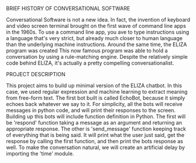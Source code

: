 BRIEF HISTORY OF CONVERSATIONAL SOFTWARE

Conversational Software is not a new idea. In fact, the invention of keyboard and video screen terminal brought on the first wave of command line apps in the 1960s. To use a command line app, you ave to type instructions using a language that's very strict, but already much closer to human language than the underlying machine instructions. Around the same time, the ELIZA program was created This now famous program was able to hold a conversation by using a rule-matching engine. Despite the relatively simple code behind ELIZA, it's actually a pretty compelling conversationalist. 

PROJECT DESCRIPTION

This project aims to build up minimal version of the ELIZA chatbot. In this case, we used regular expression and machine learning to extract meaning from free-form text. The first bot built is called EchoBot, because it simply echoes back whatever we say to it. For simplicity, all the bots will receive messages in python code, and will print their responses to the screen. Building up this bots will include function definition in Python. The first will be 'respond' function taking a message as an argument and returning an appropriate response. The other is 'send_message' function keeping track of everything that is being said. It will print what the user just said, get the response by calling the first function, and then print the bots response as well. To make the conversation natural, we will create an artificial delay by importing the 'time' module. 